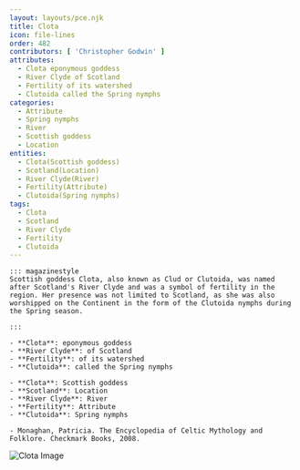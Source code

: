 ```yaml
---
layout: layouts/pce.njk
title: Clota
icon: file-lines
order: 482
contributors: [ 'Christopher Godwin' ]
attributes:
  - Clota eponymous goddess
  - River Clyde of Scotland
  - Fertility of its watershed
  - Clutoida called the Spring nymphs
categories:
  - Attribute
  - Spring nymphs
  - River
  - Scottish goddess
  - Location
entities:
  - Clota(Scottish goddess)
  - Scotland(Location)
  - River Clyde(River)
  - Fertility(Attribute)
  - Clutoida(Spring nymphs)
tags:
  - Clota
  - Scotland
  - River Clyde
  - Fertility
  - Clutoida
---
```

``` tab [group1:Info]
::: magazinestyle
Scottish goddess Clota, also known as Clud or Clutoida, was named after Scotland's River Clyde and was a symbol of fertility in the region. Her presence was not limited to Scotland, as she was also worshipped on the Continent in the form of the Clutoida nymphs during the Spring season.

:::
```
``` tab [group1:Attributes]
- **Clota**: eponymous goddess
- **River Clyde**: of Scotland
- **Fertility**: of its watershed
- **Clutoida**: called the Spring nymphs
```
``` tab [group1:Entities]
- **Clota**: Scottish goddess
- **Scotland**: Location
- **River Clyde**: River
- **Fertility**: Attribute
- **Clutoida**: Spring nymphs
```
``` tab [group1:Sources]
- Monaghan, Patricia. The Encyclopedia of Celtic Mythology and Folklore. Checkmark Books, 2008.
```
![Clota Image]([None])
